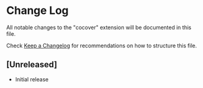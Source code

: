 # Change Log

All notable changes to the "cocover" extension will be documented in this file.

Check [Keep a Changelog](http://keepachangelog.com/) for recommendations on how to structure this file.

## [Unreleased]

- Initial release
